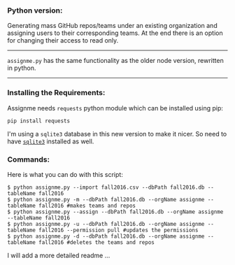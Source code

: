 ### Python version:
Generating mass GitHub repos/teams under an existing organization and assigning users to their corresponding teams.
At the end there is an option for changing their access to read only.

---

`assignme.py` has the same functionality as the older node version, rewritten in python.

---

### Installing the Requirements:
Assignme needs `requests` python module which can be installed using pip:
```
pip install requests
```

I'm using a `sqlite3` database in this new version to make it nicer. So need to have [`sqlite3`](https://www.sqlite.org/download.html) installed as well.


### Commands:
Here is what you can do with this script:
```
$ python assignme.py --import fall2016.csv --dbPath fall2016.db --tableName fall2016
$ python assignme.py -m --dbPath fall2016.db --orgName assignme --tableName fall2016 #makes teams and repos
$ python assignme.py --assign --dbPath fall2016.db --orgName assignme --tableName fall2016
$ python assignme.py -u --dbPath fall2016.db --orgName assignme --tableName fall2016 --permission pull #updates the permissions
$ python assignme.py -d --dbPath fall2016.db --orgName assignme --tableName fall2016 #deletes the teams and repos
```


I will add a more detailed readme ...

